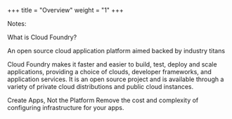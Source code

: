 +++
title = "Overview"
weight = "1"
+++

Notes:

What is Cloud Foundry?

An open source cloud application platform aimed backed by industry titans

Cloud Foundry makes it faster and easier to build, test, deploy and scale applications, providing a choice of clouds, developer frameworks, and application services. It is an open source project and is available through a variety of private cloud distributions and public cloud instances.


Create Apps, Not the Platform
Remove the cost and complexity of configuring infrastructure for your apps.
